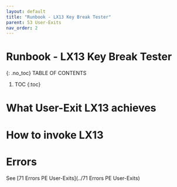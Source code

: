 ```yaml
---
layout: default
title: "Runbook - LX13 Key Break Tester"
parent: 53 User-Exits
nav_order: 2
---
```


# Runbook - LX13 Key Break Tester
{: .no_toc}
TABLE OF CONTENTS 
1. TOC
{:toc}  



# What User-Exit LX13 achieves



# How to invoke LX13



# Errors
See [71 Errors PE User-Exits](../71 Errors PE User-Exits)
